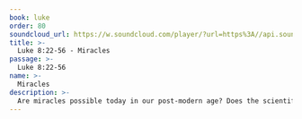```yaml
---
book: luke
order: 80
soundcloud_url: https://w.soundcloud.com/player/?url=https%3A//api.soundcloud.com/tracks/
title: >-
  Luke 8:22-56 - Miracles
passage: >-
  Luke 8:22-56
name: >-
  Miracles
description: >-
  Are miracles possible today in our post-modern age? Does the scientific method preclude miracles? The real purpose of miracles in the ministry of Jesus is given.
---
```


